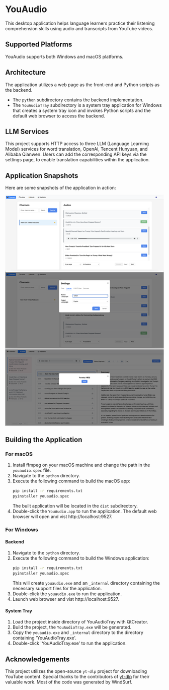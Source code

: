# YouAudio

This desktop application helps language learners practice their listening comprehension skills using audio and transcripts from YouTube videos.

## Supported Platforms
YouAudio supports both Windows and macOS platforms.

## Architecture
The application utilizes a web page as the front-end and Python scripts as the backend.

- The `python` subdirectory contains the backend implementation.
- The `YouAudioTray` subdirectory is a system tray application for Windows that creates a system tray icon and invokes Python scripts and the default web browser to access the backend.

## LLM Services
This project supports HTTP access to three LLM (Language Learning Model) services for word translation, OpenAi, Tencent Hunyuan, and Alibaba Qianwen. Users can add the corresponding API keys via the settings page, to enable translation capabilities within the application.

## Application Snapshots
Here are some snapshots of the application in action:

![Youtube channels](images/channels.png)
![language and api keys settings](images/settings.png)
![transcripts and translation](images/transcripts_and_translations.png)

## Building the Application

### For macOS
1. Install ffmpeg on your macOS machine and change the path in the `youaudio.spec` file.
2. Navigate to the `python` directory.
3. Execute the following command to build the macOS app:
   ```bash
   pip install -r requirements.txt
   pyinstaller youaudio.spec
   ```
   The built application will be located in the `dist` subdirectory.
4. Double-click the `YouAudio.app` to run the application. The default web browser will open and vist http://localhost:9527.

### For Windows
#### Backend
1. Navigate to the `python` directory.
2. Execute the following command to build the Windows application:
   ```bash
   pip install -r requirements.txt
   pyinstaller youaudio.spec
   ```
   This will create `youaudio.exe` and an `_internal` directory containing the necessary support files for the application.
3. Double-click the `youaudio.exe` to run the application. 
4. Launch web browser and vist http://localhost:9527.

#### System Tray
1. Load the project inside directory of YouAudioTray with QtCreator.
2. Build the project, the `YouAudioTray.exe` will be generated.
3. Copy the `youaudio.exe` and `_internal` directory to the directory containing 'YouAudioTray.exe'.
4. Double-click 'YouAudioTray.exe' to run the application.

## Acknowledgements
This project utilizes the open-source `yt-dlp` project for downloading YouTube content. Special thanks to the contributors of [yt-dlp](https://github.com/yt-dlp/yt-dlp) for their valuable work.
Most of the code was generated by WindSurf.
